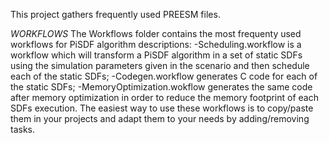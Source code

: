 This project gathers frequently used PREESM files.

*WORKFLOWS*
The Workflows folder contains the most frequenty used workflows for PiSDF algorithm descriptions:
-Scheduling.workflow is a workflow which will transform a PiSDF algorithm in a set of static SDFs using the simulation parameters given in the scenario and then schedule each of the static SDFs;
-Codegen.workflow generates C code for each of the static SDFs;
-MemoryOptimization.wokflow generates the same code after memory optimization in order to reduce the memory footprint of each SDFs execution.
The easiest way to use these workflows is to copy/paste them in your projects and adapt them to your needs by adding/removing tasks.
